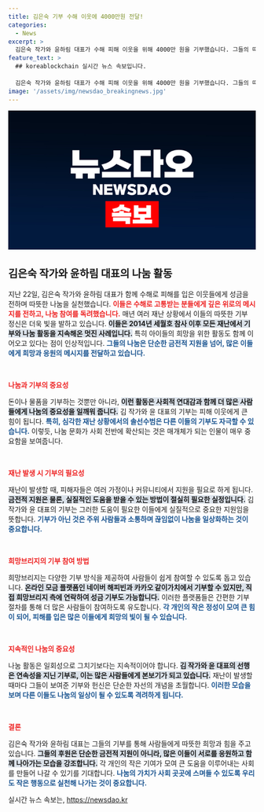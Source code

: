 ```yaml
---
title: 김은숙 기부 수해 이웃에 4000만원 전달!
categories:
  - News
excerpt: >
  김은숙 작가와 윤하림 대표가 수해 피해 이웃을 위해 4000만 원을 기부했습니다. 그들의 따뜻한 나눔에 여러분도 동참해 보세요!
feature_text: >
  ## koreablockchain 실시간 뉴스 속보입니다.

  김은숙 작가와 윤하림 대표가 수해 피해 이웃을 위해 4000만 원을 기부했습니다. 그들의 따뜻한 나눔에 여러분도 동참해 보세요!
image: '/assets/img/newsdao_breakingnews.jpg'
---
```


<p><img src="/assets/img/newsdao_breakingnews.jpg" alt="koreablockchain 속보" /></p>

<h2 data-ke-size="size26">김은숙 작가와 윤하림 대표의 나눔 활동</h2>

<p data-ke-size="size16">지난 22일, 김은숙 작가와 윤하림 대표가 함께 수해로 피해를 입은 이웃들에게 성금을 전하며 따뜻한 나눔을 실천했습니다. <b><span style="color: #ee2323;">이들은 수해로 고통받는 분들에게 깊은 위로의 메시지를 전하고, 나눔 참여를 독려했습니다.</span></b> 매년 여러 재난 상황에서 이들의 따뜻한 기부 정신은 더욱 빛을 발하고 있습니다. <b><span style="background-color: #21538527;">이들은 2014년 세월호 참사 이후 모든 재난에서 기부와 나눔 활동을 지속해온 멋진 사례입니다.</span></b> 특히 아이들의 희망을 위한 활동도 함께 이어오고 있다는 점이 인상적입니다. <b><span style="color: #1a5490;">그들의 나눔은 단순한 금전적 지원을 넘어, 많은 이들에게 희망과 응원의 메시지를 전달하고 있습니다.</span></b></p>

<p data-ke-size="size16">&nbsp;</p>

<p><b><span style="color: #ee2323;">나눔과 기부의 중요성</span></b></p>

<p data-ke-size="size16">돈이나 물품을 기부하는 것뿐만 아니라, <b><span style="background-color: #21538527;">이런 활동은 사회적 연대감과 함께 더 많은 사람들에게 나눔의 중요성을 일깨워 줍니다.</span></b> 김 작가와 윤 대표의 기부는 피해 이웃에게 큰 힘이 됩니다. <b><span style="color: #1a5490;">특히, 심각한 재난 상황에서의 솔선수범은 다른 이들의 기부도 자극할 수 있습니다.</span></b> 이렇듯, 나눔 문화가 사회 전반에 확산되는 것은 매개체가 되는 인물이 매우 중요함을 보여줍니다.</p>

<p data-ke-size="size16">&nbsp;</p>

<p><b><span style="color: #ee2323;">재난 발생 시 기부의 필요성</span></b></p>

<p data-ke-size="size16">재난이 발생할 때, 피해자들은 여러 가정이나 커뮤니티에서 지원을 필요로 하게 됩니다. <b><span style="background-color: #21538527;">금전적 지원은 물론, 실질적인 도움을 받을 수 있는 방법이 절실히 필요한 실정입니다.</span></b> 김 작가와 윤 대표의 기부는 그러한 도움이 필요한 이들에게 실질적으로 중요한 지원임을 뜻합니다. <b><span style="color: #1a5490;">기부가 아닌 것은 주위 사람들과 소통하며 끊임없이 나눔을 일상화하는 것이 중요합니다.</span></b></p>

<p data-ke-size="size16">&nbsp;</p>

<p><b><span style="color: #ee2323;">희망브리지의 기부 참여 방법</span></b></p>

<p data-ke-size="size16">희망브리지는 다양한 기부 방식을 제공하여 사람들이 쉽게 참여할 수 있도록 돕고 있습니다. <b><span style="background-color: #21538527;">온라인 모금 플랫폼인 네이버 해피빈과 카카오 같이가치에서 기부할 수 있지만, 직접 희망브리지 측에 연락하여 성금 기부도 가능합니다.</span></b> 이러한 플랫폼들은 간편한 기부 절차를 통해 더 많은 사람들이 참여하도록 유도합니다. <b><span style="color: #1a5490;">각 개인의 작은 정성이 모여 큰 힘이 되어, 피해를 입은 많은 이들에게 희망의 빛이 될 수 있습니다.</span></b></p>

<p data-ke-size="size16">&nbsp;</p>

<p><b><span style="color: #ee2323;">지속적인 나눔의 중요성</span></b></p>

<p data-ke-size="size16">나눔 활동은 일회성으로 그치기보다는 지속적이어야 합니다. <b><span style="background-color: #21538527;">김 작가와 윤 대표의 선행은 연속성을 지닌 기부로, 이는 많은 사람들에게 본보기가 되고 있습니다.</span></b> 재난이 발생할 때마다 그들이 보여준 기부와 헌신은 단순한 자선의 개념을 초월합니다. <b><span style="color: #1a5490;">이러한 모습을 보며 다른 이들도 나눔의 일상이 될 수 있도록 격려하게 됩니다.</span></b></p>

<p data-ke-size="size16">&nbsp;</p>

<p><b><span style="color: #ee2323;">결론</span></b></p>

<p data-ke-size="size16">김은숙 작가와 윤하림 대표는 그들의 기부를 통해 사람들에게 따뜻한 희망과 힘을 주고 있습니다. <b><span style="background-color: #21538527;">그들의 후원은 단순한 금전적 지원이 아니라, 많은 이들이 서로를 응원하고 함께 나아가는 모습을 강조합니다.</span></b> 각 개인의 작은 기여가 모여 큰 도움을 이루어내는 사회를 만들어 나갈 수 있기를 기대합니다. <b><span style="color: #1a5490;">나눔의 가치가 사회 곳곳에 스며들 수 있도록 우리도 작은 행동으로 실천해 나가는 것이 중요합니다.</span></b></p>
실시간 뉴스 속보는, <a href="https://newsdao.kr" rel="dofollow">https://newsdao.kr</a>



